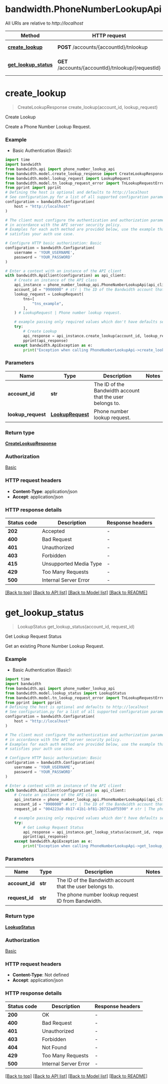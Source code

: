 # bandwidth.PhoneNumberLookupApi

All URIs are relative to *http://localhost*

Method | HTTP request | Description
------------- | ------------- | -------------
[**create_lookup**](PhoneNumberLookupApi.md#create_lookup) | **POST** /accounts/{accountId}/tnlookup | Create Lookup
[**get_lookup_status**](PhoneNumberLookupApi.md#get_lookup_status) | **GET** /accounts/{accountId}/tnlookup/{requestId} | Get Lookup Request Status


# **create_lookup**
> CreateLookupResponse create_lookup(account_id, lookup_request)

Create Lookup

Create a Phone Number Lookup Request.

### Example

* Basic Authentication (Basic):

```python
import time
import bandwidth
from bandwidth.api import phone_number_lookup_api
from bandwidth.model.create_lookup_response import CreateLookupResponse
from bandwidth.model.lookup_request import LookupRequest
from bandwidth.model.tn_lookup_request_error import TnLookupRequestError
from pprint import pprint
# Defining the host is optional and defaults to http://localhost
# See configuration.py for a list of all supported configuration parameters.
configuration = bandwidth.Configuration(
    host = "http://localhost"
)

# The client must configure the authentication and authorization parameters
# in accordance with the API server security policy.
# Examples for each auth method are provided below, use the example that
# satisfies your auth use case.

# Configure HTTP basic authorization: Basic
configuration = bandwidth.Configuration(
    username = 'YOUR_USERNAME',
    password = 'YOUR_PASSWORD'
)

# Enter a context with an instance of the API client
with bandwidth.ApiClient(configuration) as api_client:
    # Create an instance of the API class
    api_instance = phone_number_lookup_api.PhoneNumberLookupApi(api_client)
    account_id = "9900000" # str | The ID of the Bandwidth account that the user belongs to.
    lookup_request = LookupRequest(
        tns=[
            "tns_example",
        ],
    ) # LookupRequest | Phone number lookup request.

    # example passing only required values which don't have defaults set
    try:
        # Create Lookup
        api_response = api_instance.create_lookup(account_id, lookup_request)
        pprint(api_response)
    except bandwidth.ApiException as e:
        print("Exception when calling PhoneNumberLookupApi->create_lookup: %s\n" % e)
```


### Parameters

Name | Type | Description  | Notes
------------- | ------------- | ------------- | -------------
 **account_id** | **str**| The ID of the Bandwidth account that the user belongs to. |
 **lookup_request** | [**LookupRequest**](LookupRequest.md)| Phone number lookup request. |

### Return type

[**CreateLookupResponse**](CreateLookupResponse.md)

### Authorization

[Basic](../README.md#Basic)

### HTTP request headers

 - **Content-Type**: application/json
 - **Accept**: application/json


### HTTP response details

| Status code | Description | Response headers |
|-------------|-------------|------------------|
**202** | Accepted |  -  |
**400** | Bad Request |  -  |
**401** | Unauthorized |  -  |
**403** | Forbidden |  -  |
**415** | Unsupported Media Type |  -  |
**429** | Too Many Requests |  -  |
**500** | Internal Server Error |  -  |

[[Back to top]](#) [[Back to API list]](../README.md#documentation-for-api-endpoints) [[Back to Model list]](../README.md#documentation-for-models) [[Back to README]](../README.md)

# **get_lookup_status**
> LookupStatus get_lookup_status(account_id, request_id)

Get Lookup Request Status

Get an existing Phone Number Lookup Request.

### Example

* Basic Authentication (Basic):

```python
import time
import bandwidth
from bandwidth.api import phone_number_lookup_api
from bandwidth.model.lookup_status import LookupStatus
from bandwidth.model.tn_lookup_request_error import TnLookupRequestError
from pprint import pprint
# Defining the host is optional and defaults to http://localhost
# See configuration.py for a list of all supported configuration parameters.
configuration = bandwidth.Configuration(
    host = "http://localhost"
)

# The client must configure the authentication and authorization parameters
# in accordance with the API server security policy.
# Examples for each auth method are provided below, use the example that
# satisfies your auth use case.

# Configure HTTP basic authorization: Basic
configuration = bandwidth.Configuration(
    username = 'YOUR_USERNAME',
    password = 'YOUR_PASSWORD'
)

# Enter a context with an instance of the API client
with bandwidth.ApiClient(configuration) as api_client:
    # Create an instance of the API class
    api_instance = phone_number_lookup_api.PhoneNumberLookupApi(api_client)
    account_id = "9900000" # str | The ID of the Bandwidth account that the user belongs to.
    request_id = "004223a0-8b17-41b1-bf81-20732adf5590" # str | The phone number lookup request ID from Bandwidth.

    # example passing only required values which don't have defaults set
    try:
        # Get Lookup Request Status
        api_response = api_instance.get_lookup_status(account_id, request_id)
        pprint(api_response)
    except bandwidth.ApiException as e:
        print("Exception when calling PhoneNumberLookupApi->get_lookup_status: %s\n" % e)
```


### Parameters

Name | Type | Description  | Notes
------------- | ------------- | ------------- | -------------
 **account_id** | **str**| The ID of the Bandwidth account that the user belongs to. |
 **request_id** | **str**| The phone number lookup request ID from Bandwidth. |

### Return type

[**LookupStatus**](LookupStatus.md)

### Authorization

[Basic](../README.md#Basic)

### HTTP request headers

 - **Content-Type**: Not defined
 - **Accept**: application/json


### HTTP response details

| Status code | Description | Response headers |
|-------------|-------------|------------------|
**200** | OK |  -  |
**400** | Bad Request |  -  |
**401** | Unauthorized |  -  |
**403** | Forbidden |  -  |
**404** | Not Found |  -  |
**429** | Too Many Requests |  -  |
**500** | Internal Server Error |  -  |

[[Back to top]](#) [[Back to API list]](../README.md#documentation-for-api-endpoints) [[Back to Model list]](../README.md#documentation-for-models) [[Back to README]](../README.md)

